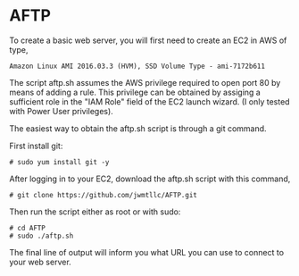 # AFTP


To create a basic web server, you will first need to create an EC2 in AWS
of type,

	Amazon Linux AMI 2016.03.3 (HVM), SSD Volume Type - ami-7172b611

The script aftp.sh assumes the AWS privilege required to open port 80 by
means of adding a rule. This privilege can be obtained by assiging a
sufficient role in the "IAM Role" field of the EC2 launch wizard.
(I only tested with Power User privileges).

The easiest way to obtain the aftp.sh script is through a git command.

First install git:

	# sudo yum install git -y

After logging in to your EC2, download the aftp.sh script with this command,

	# git clone https://github.com/jwmtllc/AFTP.git

Then run the script either as root or with sudo:

	# cd AFTP
	# sudo ./aftp.sh

The final line of output will inform you what URL you can use to connect
to your web server.



